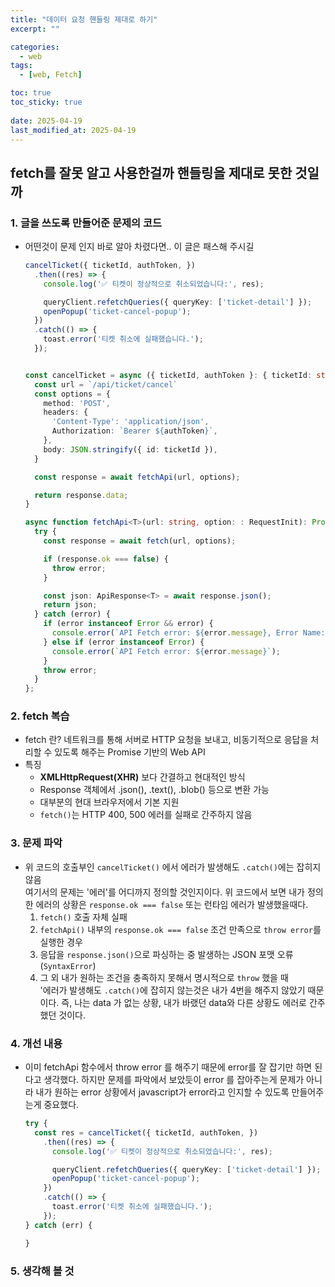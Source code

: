 ```yaml
---
title: "데이터 요청 핸들링 제대로 하기"
excerpt: ""

categories:
  - web
tags:
  - [web, Fetch]

toc: true
toc_sticky: true
 
date: 2025-04-19
last_modified_at: 2025-04-19
---
```


## fetch를 잘못 알고 사용한걸까 핸들링을 제대로 못한 것일까
### 1. 글을 쓰도록 만들어준 문제의 코드
- 어떤것이 문제 인지 바로 알아 차렸다면.. 이 글은 패스해 주시길
  ```ts
  cancelTicket({ ticketId, authToken, })
    .then((res) => {
      console.log('✅ 티켓이 정상적으로 취소되었습니다:', res);

      queryClient.refetchQueries({ queryKey: ['ticket-detail'] });
      openPopup('ticket-cancel-popup');
    })
    .catch(() => {
      toast.error('티켓 취소에 실패했습니다.');
    });


  const cancelTicket = async ({ ticketId, authToken }: { ticketId: string; authToken?: string; }) => {
    const url = `/api/ticket/cancel`
    const options = {
      method: 'POST',
      headers: {
        'Content-Type': 'application/json',
        Authorization: `Bearer ${authToken}`,
      },
      body: JSON.stringify({ id: ticketId }),
    }

    const response = await fetchApi(url, options);

    return response.data;
  }

  async function fetchApi<T>(url: string, option: : RequestInit): Promise<T>) {
    try {
      const response = await fetch(url, options);

      if (response.ok === false) {
        throw error;
      }

      const json: ApiResponse<T> = await response.json();
      return json;
    } catch (error) {
      if (error instanceof Error && error) {
        console.error(`API Fetch error: ${error.message}, Error Name: ${error.name}`);
      } else if (error instanceof Error) {
        console.error(`API Fetch error: ${error.message}`);
      }
      throw error;
    }
  };
  ```


### 2. fetch 복습
- fetch 란?
    네트워크를 통해 서버로 HTTP 요청을 보내고, 비동기적으로 응답을 처리할 수 있도록 해주는 Promise 기반의 Web API
- 특징
  - **XMLHttpRequest(XHR)** 보다 간결하고 현대적인 방식
  - Response 객체에서 .json(), .text(), .blob() 등으로 변환 가능
  - 대부분의 현대 브라우저에서 기본 지원
  - `fetch()`는 HTTP 400, 500 에러를 실패로 간주하지 않음


### 3. 문제 파악    
- 위 코드의 호출부인 `cancelTicket()` 에서 에러가 발생해도 `.catch()`에는 잡히지 않음    
  여기서의 문제는 '에러'를 어디까지 정의할 것인지이다. 위 코드에서 보면 내가 정의한 에러의 상황은 `response.ok === false` 또는 런타임 에러가 발생했을때다.    
  1. `fetch()` 호출 자체 실패
  1. `fetchApi()` 내부의 `response.ok === false` 조건 만족으로 `throw error`를 실행한 경우
  1. 응답을 `response.json()`으로 파싱하는 중 발생하는 JSON 포맷 오류(`SyntaxError`)
  1. 그 외 내가 원하는 조건을 충족하지 못해서 명시적으로 `throw` 했을 때     
  '에러가 발생해도 `.catch()`에 잡히지 않는것은 내가 4번을 해주지 않았기 때문이다. 즉, 나는 data 가 없는 상황, 내가 바랬던 data와 다른 상황도 에러로 간주했던 것이다.     

### 4. 개선 내용
- 이미 fetchApi 함수에서 throw error 를 해주기 때문에 error를 잘 잡기만 하면 된다고 생각했다. 하지만 문제를 파악에서 보았듯이 error 를 잡아주는게 문제가 아니라 내가 원하는 error 상황에서 javascript가 error라고 인지할 수 있도록 만들어주는게 중요했다.
  ```ts
  try {
    const res = cancelTicket({ ticketId, authToken, })
      .then((res) => {
        console.log('✅ 티켓이 정상적으로 취소되었습니다:', res);

        queryClient.refetchQueries({ queryKey: ['ticket-detail'] });
        openPopup('ticket-cancel-popup');
      })
      .catch(() => {
        toast.error('티켓 취소에 실패했습니다.');
      });
  } catch (err) {

  }
  ```


### 5. 생각해 볼 것